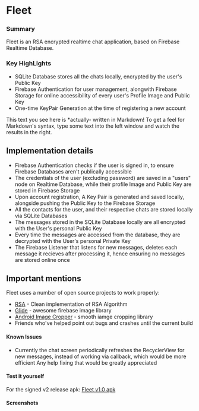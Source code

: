 # Fleet
### Summary
Fleet is an RSA encrypted realtime chat application, based on Firebase Realtime Database.


### Key HighLights
- SQLite Database stores all the chats locally, encrypted by the user's Public Key
- Firebase Authentication for user management, alongwith Firebase Storage for online accessibility of every user's Profile Image and Public Key
- One-time KeyPair Generation at the time of registering a new account


This text you see here is *actually- written in Markdown! To get a feel
for Markdown's syntax, type some text into the left window and
watch the results in the right.



## Implementation details
- Firebase Authentication checks if the user is signed in, to ensure Firebase Databases aren't publically accessible
- The credentials of the user (excluding password) are saved in a "users" node on Realtime Database, while their profile Image and Public Key are stored in Firebase Storage
- Upon account registration, A Key Pair is generated and saved locally, alongside pushing the Public Key to the Firebase Storage
- All the contacts for the user, and their respective chats are stored locally via SQLite Databases
- The messages stored in the SQLite Database locally are all encrypted with the User's personal Public Key
- Every time the messages are accessed from the database, they are decrypted with the User's personal Private Key
- The Firebase Listener that listens for new messages, deletes each message it recieves after processing it, hence ensuring no messages are stored online once

## Important mentions

Fleet uses a number of open source projects to work properly:

- [RSA] - Clean implementation of RSA Algorithm
- [Glide] - awesome firebase image library
- [Android Image Cropper] - smooth iamge cropping library
- Friends who've helped point out bugs and crashes until the current build

#### Known Issues
- Currently the chat screen periodically refreshes the RecyclerView for new messages, instead of working via callback, which would be more efficient
Any help fixing that would be greatly appreciated


#### Test it yourself

For the signed v2 release apk:
[Fleet v1.0 apk]

#### Screenshots




[//]: # (These are reference links used in the body of this note and get stripped out when the markdown processor does its job. There is no need to format nicely because it shouldn't be seen. Thanks SO - http://stackoverflow.com/questions/4823468/store-comments-in-markdown-syntax)

   [dill]: <https://github.com/joemccann/dillinger>
   [git-repo-url]: <https://github.com/joemccann/dillinger.git>
   [john gruber]: <http://daringfireball.net>
   [df1]: <http://daringfireball.net/projects/markdown/>
   [markdown-it]: <https://github.com/markdown-it/markdown-it>
   [Ace Editor]: <http://ace.ajax.org>
   [node.js]: <http://nodejs.org>
   [Twitter Bootstrap]: <http://twitter.github.com/bootstrap/>
   [jQuery]: <http://jquery.com>
   [@tjholowaychuk]: <http://twitter.com/tjholowaychuk>
   [express]: <http://expressjs.com>
   [AngularJS]: <http://angularjs.org>
   [RSA]: <https://github.com/anujpatel/RSA-Algorithm/blob/master/RSAEncryptionDescription.java>
   [Glide]: <https://github.com/bumptech/glide>
   [Gulp]: <http://gulpjs.com>
   [Fleet v1.0 apk]: <https://github.com/roeticvampire/Fleet/blob/master/app/release/app-release.apk>
[Android Image Cropper]:<https://github.com/ArthurHub/Android-Image-Cropper>
   [PlDb]: <https://github.com/joemccann/dillinger/tree/master/plugins/dropbox/README.md>
   [PlGh]: <https://github.com/joemccann/dillinger/tree/master/plugins/github/README.md>
   [PlGd]: <https://github.com/joemccann/dillinger/tree/master/plugins/googledrive/README.md>
   [PlOd]: <https://github.com/joemccann/dillinger/tree/master/plugins/onedrive/README.md>
   [PlMe]: <https://github.com/joemccann/dillinger/tree/master/plugins/medium/README.md>
   [PlGa]: <https://github.com/RahulHP/dillinger/blob/master/plugins/googleanalytics/README.md>
